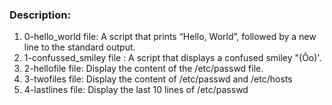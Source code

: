 ### Description:
1. 0-hello_world file: A script that prints “Hello, World”, followed by a new line to the standard output.
2. 1-confussed_smiley file : A script that displays a confused smiley "(Ôo)'.
3. 2-hellofile file: Display the content of the /etc/passwd file.
4. 3-twofiles file: Display the content of /etc/passwd and /etc/hosts
5. 4-lastlines file: Display the last 10 lines of /etc/passwd